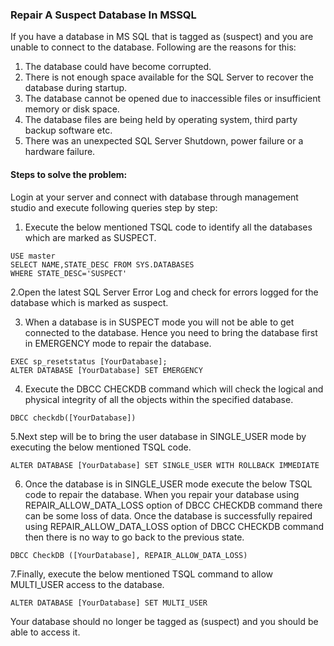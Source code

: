 ### Repair A Suspect Database In MSSQL

If you have a database in MS SQL that is tagged as (suspect) and you are unable to connect to the database. Following are the reasons for this:

1. The database could have become corrupted.
2. There is not enough space available for the SQL Server to recover the database during startup.
3. The database cannot be opened due to inaccessible files or insufficient memory or disk space.
4. The database files are being held by operating system, third party backup software etc.
5. There was an unexpected SQL Server Shutdown, power failure or a hardware failure.

#### Steps to solve the problem:
Login at your server and connect with database through management studio and execute following queries step by step:

1. Execute the below mentioned TSQL code to identify all the databases which are marked as SUSPECT.
```
USE master
SELECT NAME,STATE_DESC FROM SYS.DATABASES 
WHERE STATE_DESC='SUSPECT'
```
2.Open the latest SQL Server Error Log and check for errors logged for the database which is marked as suspect.

3. When a database is in SUSPECT mode you will not be able to get connected to the database. Hence you need to bring the database first in EMERGENCY mode to repair the database.
```
EXEC sp_resetstatus [YourDatabase];
ALTER DATABASE [YourDatabase] SET EMERGENCY
```
4. Execute the DBCC CHECKDB command which will check the logical and physical integrity of all the objects within the specified database.
```
DBCC checkdb([YourDatabase])
```
5.Next step will be to bring the user database in SINGLE_USER mode by executing the below mentioned TSQL code.
```
ALTER DATABASE [YourDatabase] SET SINGLE_USER WITH ROLLBACK IMMEDIATE
```
6. Once the database is in SINGLE_USER mode execute the below TSQL code to repair the database. When you repair your database using REPAIR_ALLOW_DATA_LOSS option of DBCC CHECKDB command there can be some loss of data. Once the database is successfully repaired using REPAIR_ALLOW_DATA_LOSS option of DBCC CHECKDB command then there is no way to go back to the previous state.
```
DBCC CheckDB ([YourDatabase], REPAIR_ALLOW_DATA_LOSS)
```
7.Finally, execute the below mentioned TSQL command to allow MULTI_USER access to the database.
```
ALTER DATABASE [YourDatabase] SET MULTI_USER
```

Your database should no longer be tagged as (suspect) and you should be able to access it.
